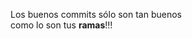 Los buenos commits sólo son tan buenos<br/>como lo son tus **ramas**<span class="fragment">!!!</span>
